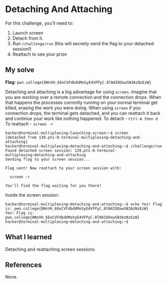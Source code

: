 # Detaching And Attaching
For this challenge, you'll need to:
1. Launch screen
2. Detach from it.
3. Run `/challenge/run` (this will secretly send the flag to your detached session!)
4. Reattach to see your prize

## My solve
**Flag:** `pwn.college{0NnVH_6EeCVFdbdUMoSyE4VFPyC.0lN4IDOxwSN3AzNzEzW}`

Detaching and attaching is a big advantage for using `screen`. Imagine that you are working over a remote connection and the connection drops. When that happens the processes currently running on your normal terminal get killed, erasing the work you were doing. When using `screen` if you connection drops, the terminal gets detached, and you can reattach it back and continue your work like nothing happened.
To detach - `Ctrl-A then d`
To reattach - `screen -r`
```
hacker@terminal-multiplexing~launching-screen:~$ screen
[detached from 139.pts-0.terminal-multiplexing~detaching-and-attaching]
hacker@terminal-multiplexing~detaching-and-attaching:~$ /challenge/run 
Found detached screen session: 139.pts-0.terminal-multiplexing~detaching-and-attaching
Sending flag to your screen session...

Flag sent! Now reattach to your screen session with:

  screen -r

You'll find the flag waiting for you there!
```
Inside the screen session:
```
hacker@terminal-multiplexing~detaching-and-attaching:~$ echo Yes! Flag is: pwn.college{0NnVH_6EeCVFdbdUMoSyE4VFPyC.0lN4IDOxwSN3AzNzEzW}
Yes! Flag is: pwn.college{0NnVH_6EeCVFdbdUMoSyE4VFPyC.0lN4IDOxwSN3AzNzEzW}
hacker@terminal-multiplexing~detaching-and-attaching:~$
```

## What I learned
Detaching and reattaching screen sessions.

## References 
None.